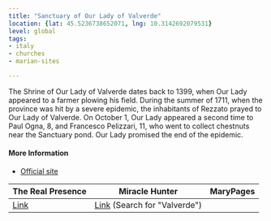 ```yaml
---
title: "Sanctuary of Our Lady of Valverde"
location: {lat: 45.5236738652071, lng: 10.3142692079531}
level: global
tags:
- italy
- churches
- marian-sites

---
```



The Shrine of Our Lady of Valverde dates back to 1399, when Our Lady appeared to a farmer plowing his field.  During the summer of 1711, when the province was hit by a severe epidemic, the inhabitants of Rezzato prayed to Our Lady of Valverde.  On October 1, Our Lady appeared a second time to Paul Ogna, 8, and Francesco Pelizzari, 11, who went to collect chestnuts near the Sanctuary pond.  Our Lady promised the end of the epidemic.

#### More Information

* [Official site](https://www.uprezzatovirle.it/santuario-valverde)


| The Real Presence | Miracle Hunter | MaryPages |
| --- | --- | --- |
| [Link](http://www.therealpresence.org/eucharst/misc/BVM/13_VALVERDE_60x96.pdf) | [Link](https://www.miraclehunter.com/marian_apparitions/approved_apparitions/apparitions_1700-1799.html) (Search for "Valverde") |  |





